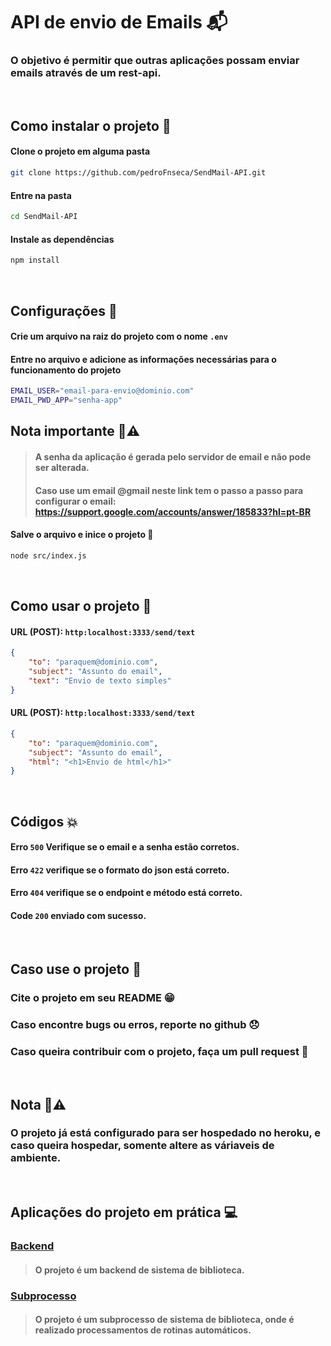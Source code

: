 # API de envio de Emails 📬

### O objetivo é permitir que outras aplicações possam enviar emails através de um rest-api.

<br>

## Como instalar o projeto 🔨
#### Clone o projeto em alguma pasta
```bash
git clone https://github.com/pedroFnseca/SendMail-API.git
```
#### Entre na pasta
```bash
cd SendMail-API
```
#### Instale as dependências 
```bash
npm install
```
<br>

## Configurações 🔧

#### Crie um arquivo na raiz do projeto com o nome `.env`

#### Entre no arquivo e adicione as informações necessárias para o funcionamento do projeto
```bash
EMAIL_USER="email-para-envio@dominio.com"
EMAIL_PWD_APP="senha-app"
```
## Nota importante 📝⚠️
> #### A senha da aplicação é gerada pelo servidor de email e não pode ser alterada.
> #### Caso use um email @gmail neste link tem o passo a passo para configurar o email: https://support.google.com/accounts/answer/185833?hl=pt-BR

#### Salve o arquivo e inice o projeto 🚀
```bash
node src/index.js
```


<br>



## Como usar o projeto 📝

#### URL (POST): ```http:localhost:3333/send/text```
```json
{
    "to": "paraquem@dominio.com",
    "subject": "Assunto do email",
    "text": "Envio de texto simples"
}
```

#### URL (POST): ```http:localhost:3333/send/text```
```json
{
    "to": "paraquem@dominio.com",
    "subject": "Assunto do email",
    "html": "<h1>Envio de html</h1>"
}
```

<br>


## Códigos 💥

#### Erro ```500``` Verifique se o email e a senha estão corretos.

#### Erro ```422``` verifique se o formato do json está correto.

#### Erro ```404``` verifique se o endpoint e método está correto.

#### Code ```200``` enviado com sucesso.

<br>

## Caso use o projeto 📝
### Cite o projeto em seu README 😁
### Caso encontre bugs ou erros, reporte no github 😞
### Caso queira contribuir com o projeto, faça um pull request 🚀

<br>

## Nota 📝⚠️

### O projeto já está configurado para ser hospedado no heroku, e caso queira hospedar, somente altere as váriaveis de ambiente.

<br>

## Aplicações do projeto em prática 💻
### [Backend](https://github.com/IntecEmbu/Biblioteca-backend)
> #### O projeto é um backend de sistema de biblioteca.

### [Subprocesso](https://github.com/pedroFnseca/Subprocess-API)
> #### O projeto é um subprocesso de sistema de biblioteca, onde é realizado processamentos de rotinas automáticos.